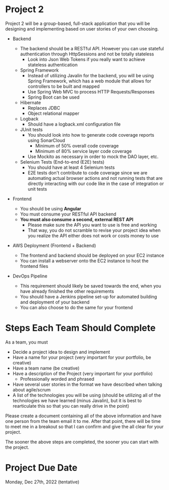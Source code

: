 # Project 2

Project 2 will be a group-based, full-stack application that you will be designing and implementing based on user stories of your own choosing.

- Backend
    - The backend should be a RESTful API. However you can use stateful authentication through HttpSessions and not be totally stateless
        - Look into Json Web Tokens if you really want to achieve stateless authentication
    - Spring Framework
        - Instead of utilizing Javalin for the backend, you will be using Spring Framework, which has a web module that allows for controllers to be built and mapped
        - Use Spring Web MVC to process HTTP Requests/Responses
        - Spring Boot can be used
    - Hibernate
        - Replaces JDBC
        - Object relational mapper
    - Logback
        - Should have a logback.xml configuration file
    - JUnit tests
        - You should look into how to generate code coverage reports using SonarCloud
            - Minimum of 50% overall code coverage
            - Minimum of 80% service layer code coverage
        - Use Mockito as necessary in order to mock the DAO layer, etc.
    - Selenium Tests (End-to-end (E2E) tests)
        - You should have at least 4 Selenium tests
        - E2E tests don't contribute to code coverage since we are automating actual browser actions and not running tests that are directly interacting with our code like in the case of integration or unit tests
- Frontend
    - You should be using **Angular**
    - You must consume your RESTful API backend
    - **You must also consume a second, external REST API**
        - Please make sure the API you want to use is free and working
        - That way, you do not scramble to revise your project idea when you realize the API either does not work or costs money to use

- AWS Deployment (Frontend + Backend)
    - The frontend and backend should be deployed on your EC2 instance
    - You can install a webserver onto the EC2 instance to host the frontend files

- DevOps Pipeline
    - This requirement should likely be saved towards the end, when you have already finished the other requirements
    - You should have a Jenkins pipeline set-up for automated building and deployment of your backend
    - You can also choose to do the same for your frontend

# Steps Each Team Should Complete
As a team, you must
- Decide a project idea to design and implement
- Have a name for your project (very important for your portfolio, be creative)
- Have a team name (be creative)
- Have a description of the Project (very important for your portfolio)
    - Professionally worded and phrased
- Have several user stories in the format we have described when talking about agile/scrum
- A list of the technologies you will be using (should be utilizing all of the technologies we have learned (minus Javalin), but it is best to rearticulate this so that you can really drive in the point)

Please create a document containing all of the above information and have one person from the team email it to me. After that point, there will be time to meet me in a breakout so that I can confirm and give the all clear for your project.

The sooner the above steps are completed, the sooner you can start with the project. 

# Project Due Date
Monday, Dec 27th, 2022 (tentative)
